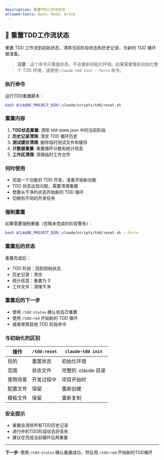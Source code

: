 ```yaml
---
description: 重置TDD工作流状态
allowed-tools: Bash, Read, Write
---
```


## 🔄 重置TDD工作流状态

重置 TDD 工作流到初始状态，清除当前阶段状态和历史记录，为新的 TDD 循环做准备。

> **注意**：这个命令只重置状态，不会重新初始化环境。如果需要重新初始化整个 TDD 环境，请使用 `claude-tdd init --force` 命令。

### 执行命令

运行TDD重置脚本：

```bash
bash $CLAUDE_PROJECT_DIR/.claude/scripts/tdd/reset.sh
```

### 重置内容

1. **TDD状态重置**: 清除 tdd-state.json 中的当前阶段
2. **历史记录清理**: 清空 TDD 循环历史
3. **测试缓存清理**: 删除临时测试文件和缓存
4. **计数器重置**: 重置循环计数和统计信息
5. **工作区清理**: 清理临时工作文件

### 何时使用

- 完成一个功能的 TDD 开发，准备开始新功能
- TDD 状态出现问题，需要清理重置
- 想要从干净的状态开始新的 TDD 循环
- 切换到不同的开发任务

### 强制重置

如果需要强制重置（忽略未完成的阶段警告）：

```bash
bash $CLAUDE_PROJECT_DIR/.claude/scripts/tdd/reset.sh --force
```

### 重置后的状态

重置完成后：
- TDD 阶段：回到初始状态
- 历史记录：清空
- 统计信息：重置为 0
- 工作文件：清理干净

### 重置后的下一步

- 使用 `/tdd:status` 确认状态已重置
- 使用 `/tdd:red` 开始新的 TDD 循环
- 或者使用其他 TDD 阶段命令

### 与初始化的区别

| 操作 | `/tdd:reset` | `claude-tdd init` |
|------|-------------|------------------|
| 目的 | 重置状态 | 初始化环境 |
| 范围 | 状态文件 | 完整的 .claude 目录 |
| 使用场景 | 开发过程中 | 项目开始时 |
| 配置文件 | 保留 | 重新创建 |
| 模板文件 | 保留 | 重新复制 |

### 安全提示

- 重置会清除所有TDD历史记录
- 进行中的TDD阶段状态将丢失
- 建议在完成当前循环后再重置

---
**下一步**: 使用 `/tdd:status` 确认重置成功，然后用 `/tdd:red` 开始新的TDD循环